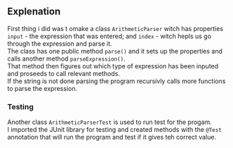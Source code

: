 ## Explenation

First thing i did was t omake a class `ArithmeticParser` witch has properties `input` - the expression that was entered; and `index` - witch hepls us go through the expression and parse it.  
The class has one public method `parse()` and it sets up the properties and calls another method `parseExpression()`.  
That method then figures out which type of expression has been inputed and proseeds to call relevant methods.  
If the string is not done parsing the program recursivly calls more functions to parse the expression.

### Testing

Another class `ArithmeticParserTest` is used to run test for the progam.  
I imported the JUnit library for testing and created methods with the `@Test` annotation that will run the program and test if it gives teh correct value.

